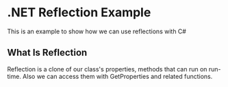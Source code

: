 # .NET Reflection Example

This is an example to show how we can use reflections with C#

## What Is Reflection

Reflection is a clone of our class's properties, methods that can run on run-time. Also we can access them with GetProperties and related functions. 
